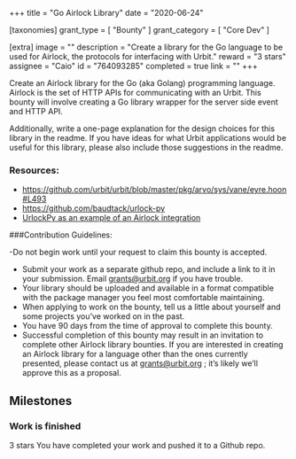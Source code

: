 +++
title = "Go Airlock Library"
date = "2020-06-24"

[taxonomies]
grant_type = [ "Bounty" ]
grant_category = [ "Core Dev" ]

[extra]
image = ""
description = "Create a library for the Go language to be used for Airlock, the protocols for interfacing with Urbit."
reward = "3 stars"
assignee = "Caio"
id = "764093285"
completed = true
link = ""
+++

Create an Airlock library for the Go (aka Golang) programming language. Airlock is the set of HTTP APIs for communicating with an Urbit. This bounty will involve creating a Go library wrapper for the server side event and HTTP API.

Additionally, write a one-page explanation for the design choices for this library in the readme. If you have ideas for what Urbit applications would be useful for this library, please also include those suggestions in the readme.

### Resources:

- https://github.com/urbit/urbit/blob/master/pkg/arvo/sys/vane/eyre.hoon#L493
- https://github.com/baudtack/urlock-py
- [UrlockPy as an example of an Airlock integration](https://github.com/urbit/docs/pull/892)

###Contribution Guidelines:

-Do not begin work until your request to claim this bounty is accepted.

- Submit your work as a separate github repo, and include a link to it in your submission. Email grants@urbit.org if you have trouble.
- Your library should be uploaded and available in a format compatible with the package manager you feel most comfortable maintaining.
- When applying to work on the bounty, tell us a little about yourself and some projects you’ve worked on in the past.
- You have 90 days from the time of approval to complete this bounty.
- Successful completion of this bounty may result in an invitation to complete other Airlock library bounties. If you are interested in creating an Airlock library for a language other than the ones currently presented, please contact us at grants@urbit.org ; it’s likely we’ll approve this as a proposal.

## Milestones

### Work is finished

3 stars
You have completed your work and pushed it to a Github repo.
